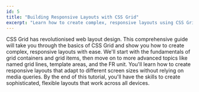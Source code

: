 ```yaml
---
id: 5
title: "Building Responsive Layouts with CSS Grid"
excerpt: "Learn how to create complex, responsive layouts using CSS Grid."
---
```


CSS Grid has revolutionised web layout design. This comprehensive guide will take you through the basics of CSS Grid and show you how to create complex, responsive layouts with ease. We'll start with the fundamentals of grid containers and grid items, then move on to more advanced topics like named grid lines, template areas, and the FR unit. You'll learn how to create responsive layouts that adapt to different screen sizes without relying on media queries. By the end of this tutorial, you'll have the skills to create sophisticated, flexible layouts that work across all devices.
